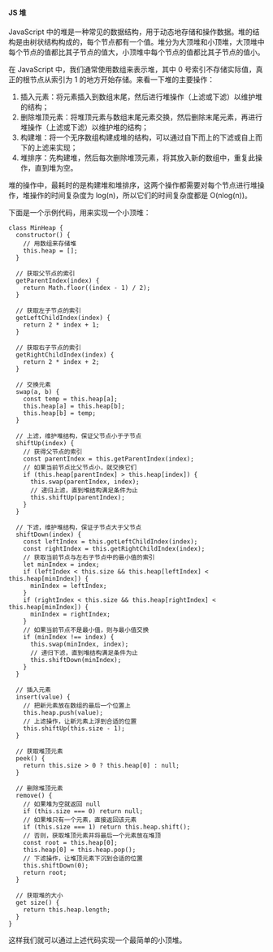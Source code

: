 <!--
 * @Author: Shu Binqi
 * @Date: 2023-03-19 14:33:40
 * @LastEditors: Shu Binqi
 * @LastEditTime: 2023-04-25 23:12:23
 * @Description: 堆-Heap
 * @Version: 1.0.0
 * @FilePath: \interviewQuestionsc:\Git\interviewQuestions\前端基础\数据结构与算法\数据结构\堆-Heap.md
-->

#### JS 堆

JavaScript 中的堆是一种常见的数据结构，用于动态地存储和操作数据。堆的结构是由树状结构构成的，每个节点都有一个值。堆分为大顶堆和小顶堆，大顶堆中每个节点的值都比其子节点的值大，小顶堆中每个节点的值都比其子节点的值小。

在 JavaScript 中，我们通常使用数组来表示堆，其中 0 号索引不存储实际值，真正的根节点从索引为 1 的地方开始存储。来看一下堆的主要操作：

1. 插入元素：将元素插入到数组末尾，然后进行堆操作（上滤或下滤）以维护堆的结构；
1. 删除堆顶元素：将堆顶元素与数组末尾元素交换，然后删除末尾元素，再进行堆操作（上滤或下滤）以维护堆的结构；
1. 构建堆：将一个无序数组构建成堆的结构，可以通过自下而上的下滤或自上而下的上滤来实现；
1. 堆排序：先构建堆，然后每次删除堆顶元素，将其放入新的数组中，重复此操作，直到堆为空。

堆的操作中，最耗时的是构建堆和堆排序，这两个操作都需要对每个节点进行堆操作，堆操作的时间复杂度为 log(n)，所以它们的时间复杂度都是 O(nlog(n))。

下面是一个示例代码，用来实现一个小顶堆：

```
class MinHeap {
  constructor() {
    // 用数组来存储堆
    this.heap = [];
  }

  // 获取父节点的索引
  getParentIndex(index) {
    return Math.floor((index - 1) / 2);
  }

  // 获取左子节点的索引
  getLeftChildIndex(index) {
    return 2 * index + 1;
  }

  // 获取右子节点的索引
  getRightChildIndex(index) {
    return 2 * index + 2;
  }

  // 交换元素
  swap(a, b) {
    const temp = this.heap[a];
    this.heap[a] = this.heap[b];
    this.heap[b] = temp;
  }

  // 上滤，维护堆结构，保证父节点小于子节点
  shiftUp(index) {
    // 获得父节点的索引
    const parentIndex = this.getParentIndex(index);
    // 如果当前节点比父节点小，就交换它们
    if (this.heap[parentIndex] > this.heap[index]) {
      this.swap(parentIndex, index);
      // 递归上滤，直到堆结构满足条件为止
      this.shiftUp(parentIndex);
    }
  }

  // 下滤，维护堆结构，保证子节点大于父节点
  shiftDown(index) {
    const leftIndex = this.getLeftChildIndex(index);
    const rightIndex = this.getRightChildIndex(index);
    // 获取当前节点与左右子节点中的最小值的索引
    let minIndex = index;
    if (leftIndex < this.size && this.heap[leftIndex] < this.heap[minIndex]) {
      minIndex = leftIndex;
    }
    if (rightIndex < this.size && this.heap[rightIndex] < this.heap[minIndex]) {
      minIndex = rightIndex;
    }
    // 如果当前节点不是最小值，则与最小值交换
    if (minIndex !== index) {
      this.swap(minIndex, index);
      // 递归下滤，直到堆结构满足条件为止
      this.shiftDown(minIndex);
    }
  }

  // 插入元素
  insert(value) {
    // 把新元素放在数组的最后一个位置上
    this.heap.push(value);
    // 上滤操作，让新元素上浮到合适的位置
    this.shiftUp(this.size - 1);
  }

  // 获取堆顶元素
  peek() {
    return this.size > 0 ? this.heap[0] : null;
  }

  // 删除堆顶元素
  remove() {
    // 如果堆为空就返回 null
    if (this.size === 0) return null;
    // 如果堆只有一个元素，直接返回该元素
    if (this.size === 1) return this.heap.shift();
    // 否则，获取堆顶元素并将最后一个元素放在堆顶
    const root = this.heap[0];
    this.heap[0] = this.heap.pop();
    // 下滤操作，让堆顶元素下沉到合适的位置
    this.shiftDown(0);
    return root;
  }

  // 获取堆的大小
  get size() {
    return this.heap.length;
  }
}
```

这样我们就可以通过上述代码实现一个最简单的小顶堆。

